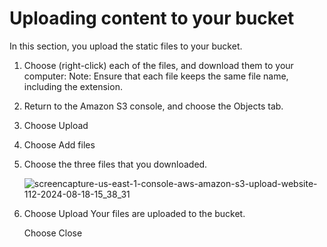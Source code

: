 # Uploading content to your bucket
In this section, you upload the static files to your bucket.
1. Choose (right-click) each of the files, and download them to your computer:
   Note: Ensure that each file keeps the same file name, including the extension.
2. Return to the Amazon S3 console, and choose the Objects tab.
3. Choose Upload
4. Choose Add files
5. Choose the three files that you downloaded.

   ![screencapture-us-east-1-console-aws-amazon-s3-upload-website-112-2024-08-18-15_38_31](https://github.com/user-attachments/assets/8a4597e4-85fe-4c50-a8e8-36d762c8392f)

6. Choose Upload
   Your files are uploaded to the bucket.
   
   Choose Close


